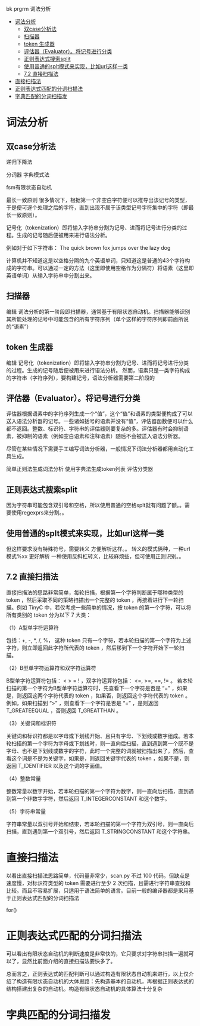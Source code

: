 bk prgrm 词法分析


<!-- TOC -->

- [词法分析](#词法分析)
    - [双case分析法](#双case分析法)
    - [扫描器](#扫描器)
    - [token 生成器](#token-生成器)
    - [评估器（Evaluator）。将记号进行分类](#评估器evaluator将记号进行分类)
    - [正则表达式搜索split](#正则表达式搜索split)
    - [使用普通的splt模式来实现，比如url这样一类](#使用普通的splt模式来实现比如url这样一类)
    - [7.2 直接扫描法](#72-直接扫描法)
- [直接扫描法](#直接扫描法)
- [正则表达式匹配的分词扫描法](#正则表达式匹配的分词扫描法)
- [字典匹配的分词扫描发](#字典匹配的分词扫描发)

<!-- /TOC -->


# 词法分析

## 双case分析法
递归下降法

分词器 字典模式法

fsm有限状态自动机

最长一致原则
很多情况下，根据第一个非空白字符便可以推导出该记号的类型，于是便可逐个处理之后的字符，直到出现不属于该类型记号字符集中的字符（即最长一致原则）。



记号化（tokenization）即将输入字符串分割为记号、进而将记号进行分类的过程。生成的记号随后便被用来进行语法分析。

例如对于如下字符串： 
The quick brown fox jumps over the lazy dog

计算机并不知道这是以空格分隔的九个英语单词，只知道这是普通的43个字符构成的字符串。可以通过一定的方法（这里即使用空格作为分隔符）将语素（这里即英语单词）从输入字符串中分割出来。



## 扫描器
编辑
词法分析的第一阶段即扫描器，通常基于有限状态自动机。扫描器能够识别其所能处理的记号中可能包含的所有字符序列（单个这样的字符序列即前面所说的“语素”）


## token 生成器
编辑
记号化（tokenization）即将输入字符串分割为记号、进而将记号进行分类的过程。生成的记号随后便被用来进行语法分析。
然而，语素只是一类字符构成的字符串（字符序列），要构建记号，语法分析器需要第二阶段的

## 评估器（Evaluator）。将记号进行分类
评估器根据语素中的字符序列生成一个“值”，这个“值”和语素的类型便构成了可以送入语法分析器的记号。一些诸如括号的语素并没有“值”，评估器函数便可以什么都不返回。整数、标识符、字符串的评估器则要复杂的多。评估器有时会抑制语素，被抑制的语素（例如空白语素和注释语素）随后不会被送入语法分析器。

尽管在某些情况下需要手工编写词法分析器，一般情况下词法分析器都用自动化工具生成。


简单正则法生成词法分析
使用字典法生成token列表 评估分类器

## 正则表达式搜索split

因为字符串可能包含双引号和空格，所以使用普通的空格splt就有问题了额。。需要使用regexprs来分割。。

## 使用普通的splt模式来实现，比如url这样一类
但这样要求没有特殊符号，需要转义
方便解析这样。。
转义的模式俩种，一种url模式%xx 更好解析
一种使用反斜杠转义，比较麻烦些，但可使用正则识别。。



## 7.2 直接扫描法
直接扫描法的思路非常简单，每轮扫描，根据第一个字符判断属于哪种类型的 token ，然后采取不同的策略扫描出一个完整的 token ，再接着进行下一轮扫描。例如 TinyC 中，若仅考虑一些简单的情况，按 token 的第一个字符，可以将所有类别的 token 分为以下 7 大类：

（1）A型单字符运算符

包括：+, -, *, /, %， 这种 token 只有一个字符，若本轮扫描的第一个字符为上述字符，则立即返回此字符所代表的 token ，然后移到下一个字符开始下一轮扫描。

（2）B型单字符运算符和双字符运算符

B型单字符运算符包括： < > = ! ，双字符运算符包括： <=, >=, ==, != 。 若本轮扫描的第一个字符为B型单字符运算符时，先查看下一个字符是否是 “=” ，如果是，则返回这两个字符代表的 token ，如果否，则返回这个字符代表的 token 。例如，如果扫描到 “>” ，则查看下一个字符是否是 “=” ，是则返回 T_GREATEEQUAL ，否则返回 T_GREATTHAN 。

（3）关键词和标识符

关键词和标识符都是以字母或下划线开始、且只有字母、下划线或数字组成。若本轮扫描的第一个字符为字母或下划线时，则一直向后扫描，直到遇到第一个既不是字母、也不是下划线或数字的字符，此时一个完整的词就被扫描出来了，然后，查看这个词是不是为关键字，如果是，则返回关键字代表的 token ，如果不是，则返回 T_IDENTIFIER 以及这个词的字面值。

（4）整数常量

整数常量以数字开始，若本轮扫描的第一个字符为数字，则一直向后扫描，直到遇到第一个非数字字符，然后返回 T_INTEGERCONSTANT 和这个数字。

（5）字符串常量

字符串常量以双引号开始和结束，若本轮扫描的第一个字符为双引号，则一直向后扫描，直到遇到第一个双引号，然后返回 T_STRINGCONSTANT 和这个字符串。

# 直接扫描法
以看出直接扫描法思路简单，代码量非常少，scan.py 不过 100 代码。但缺点是速度慢，对标识符类型的 token 需要进行至少 2 次扫描，且需进行字符串查找和比较。而且不容易扩展，只适用于语法简单的语言。目前一般的编译器都是采用基于正则表达式匹配的分词扫描法

for()




# 正则表达式匹配的分词扫描法

可以看出有限状态自动机的判断速度是非常快的，它只要求对字符串扫描一遍就可以了，显然比前面介绍的直接扫描法要快多了。

总而言之，正则表达式的匹配判断可以通过构造有限状态自动机来进行，以上仅介绍了构造有限状态自动机的大体思路：先构造基本的自动机，再根据正则表达式的结构搭建出复杂的自动机。构造有限状态自动机的具体算法十分复杂

# 字典匹配的分词扫描发